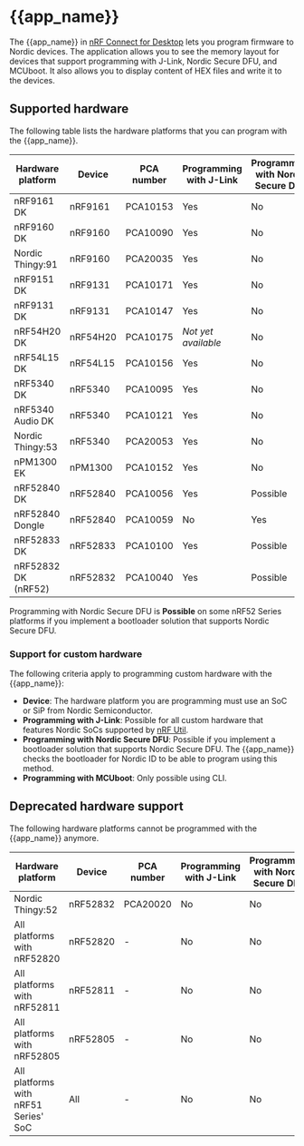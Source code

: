 # {{app_name}}

The {{app_name}} in [nRF Connect for Desktop](https://docs.nordicsemi.com/bundle/nrf-connect-desktop/page/index.html) lets you program firmware to Nordic devices. The application allows you to see the memory layout for devices that support programming with J-Link, Nordic Secure DFU, and MCUboot. It also allows you to display content of HEX files and write it to the devices.

## Supported hardware

The following table lists the hardware platforms that you can program with the {{app_name}}.

| Hardware platform   | Device   | PCA number | Programming with J-Link  | Programming with Nordic Secure DFU  | Programming with MCUboot |
|---------------------|----------|------------|--------------------------|-------------------------------------|--------------------------|
| nRF9161 DK          | nRF9161  | PCA10153   | Yes                      | No                                  | No                       |
| nRF9160 DK          | nRF9160  | PCA10090   | Yes                      | No                                  | No                       |
| Nordic Thingy:91    | nRF9160  | PCA20035   | Yes                      | No                                  | Yes                      |
| nRF9151 DK          | nRF9131  | PCA10171   | Yes                      | No                                  | No                       |
| nRF9131 DK          | nRF9131  | PCA10147   | Yes                      | No                                  | No                       |
| nRF54H20 DK         | nRF54H20 | PCA10175   | *Not yet available*      | No                                  | No                       |
| nRF54L15 DK         | nRF54L15 | PCA10156   | Yes                      | No                                  | No                       |
| nRF5340 DK          | nRF5340  | PCA10095   | Yes                      | No                                  | No                       |
| nRF5340 Audio DK    | nRF5340  | PCA10121   | Yes                      | No                                  | No                       |
| Nordic Thingy:53    | nRF5340  | PCA20053   | Yes                      | No                                  | Yes                      |
| nPM1300 EK          | nPM1300  | PCA10152   | Yes                      | No                                  | Yes                      |
| nRF52840 DK         | nRF52840 | PCA10056   | Yes                      | Possible                            | No                       |
| nRF52840 Dongle     | nRF52840 | PCA10059   | No                       | Yes                                 | No                       |
| nRF52833 DK         | nRF52833 | PCA10100   | Yes                      | Possible                            | No                       |
| nRF52832 DK (nRF52) | nRF52832 | PCA10040   | Yes                      | Possible                            | No                       |

Programming with Nordic Secure DFU is **Possible** on some nRF52 Series platforms if you implement a bootloader solution that supports Nordic Secure DFU.

### Support for custom hardware

The following criteria apply to programming custom hardware with the {{app_name}}:

- **Device**: The hardware platform you are programming must use an SoC or SiP from Nordic Semiconductor.
- **Programming with J-Link**: Possible for all custom hardware that features Nordic SoCs supported by [nRF Util](https://docs.nordicsemi.com/bundle/nrfutil/page/README.html).
- **Programming with Nordic Secure DFU**: Possible if you implement a bootloader solution that supports Nordic Secure DFU. The {{app_name}} checks the bootloader for Nordic ID to be able to program using this method.
- **Programming with MCUboot**: Only possible using CLI.

## Deprecated hardware support

The following hardware platforms cannot be programmed with the {{app_name}} anymore.

| Hardware platform   | Device   | PCA number | Programming with J-Link  | Programming with Nordic Secure DFU  | Programming with MCUboot |
|---------------------|----------|------------|--------------------------|-------------------------------------|--------------------------|
| Nordic Thingy:52    | nRF52832 | PCA20020   | No                       | No                                  | No                       |
| All platforms with nRF52820         | nRF52820 | -   | No                       | No                                  | No                       |
| All platforms with nRF52811         | nRF52811 | -   | No                       | No                                  | No                       |
| All platforms with nRF52805         | nRF52805 | -   | No                       | No                                  | No                       |
| All platforms with nRF51 Series' SoC          | All | -   | No                       | No                                  | No                       |